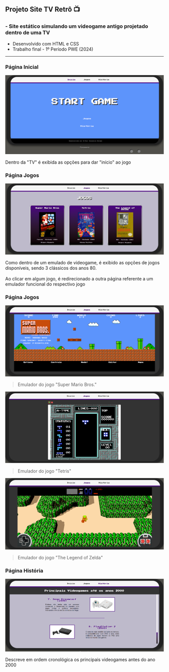 ## Projeto Site TV Retrô 📺

### - Site estático simulando um videogame antigo projetado dentro de uma TV

- Desenvolvido com HTML e CSS
- Trabalho final - 1º Período PWE (2024)

 ---

### Página Inicial

![Print Inicio](/img/print-inicio.png)

Dentro da "TV" é exibida as opções para dar "início" ao jogo

### Página Jogos

![Print Jogos](/img/print-jogos.png)

Como dentro de um emulado de videogame, é exibido as opções de jogos disponíveis, sendo 3 clássicos dos anos 80. <br><br>
Ao clicar em algum jogo, é redirecionado a outra página referente a um emulador funcional do respectivo jogo 

### Página Jogos

![Print Jogos](/img/print-mario.png)
> Emulador do jogo "Super Mario Bros."

![Print Jogos](/img/print-tetris.png)
> Emulador do jogo "Tetris"

![Print Jogos](/img/print-zelda.png)
> Emulador do jogo "The Legend of Zelda"


### Página História 
![Página História](/img/print-historia.png)

Descreve em ordem cronológica os principais videogames antes do ano 2000

